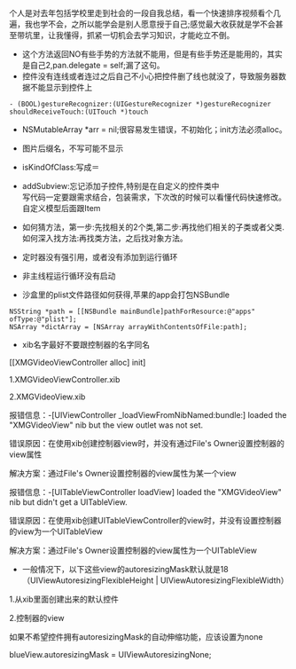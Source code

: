 个人是对去年包括学校里走到社会的一段自我总结，看一个快速排序视频看个几遍，我也学不会，之所以能学会是别人愿意授于自己;感觉最大收获就是学不会甚至带坑里，让我懂得，抓紧一切机会去学习知识，才能屹立不倒。

* 这个方法返回NO有些手势的方法就不能用，但是有些手势还是能用的，其实是自己2,pan.delegate = self;漏了这句。
* 控件没有连线或者连过之后自己不小心把控件删了线也就没了，导致服务器数据不能显示到控件上

```
- (BOOL)gestureRecognizer:(UIGestureRecognizer *)gestureRecognizer shouldReceiveTouch:(UITouch *)touch
```

* NSMutableArray \*arr = nil;很容易发生错误，不初始化；init方法必须alloc。

* 图片后缀名，不写可能不显示

* isKindOfClass:写成＝

* addSubview:忘记添加子控件,特别是在自定义的控件类中  
  写代码一定要跟需求结合，包装需求，下次改的时候可以看懂代码快速修改。自定义模型后面跟Item

* 如何猜方法，第一步:先找相关的2个类,第二步:再找他们相关的子类或者父类.如何深入找方法:再找类方法，之后找对象方法。

* 定时器没有强引用，或者没有添加到运行循环

* 非主线程运行循环没有启动

* 沙盒里的plist文件路径如何获得,苹果的app会打包NSBundle

```
NSString *path = [[NSBundle mainBundle]pathForResource:@"apps" ofType:@"plist"];
NSArray *dictArray = [NSArray arrayWithContentsOfFile:path];
```

* xib名字最好不要跟控制器的名字同名

\[\[XMGVideoViewController alloc\] init\]

1.XMGVideoViewController.xib

2.XMGVideoView.xib

报错信息：-\[UIViewController \_loadViewFromNibNamed:bundle:\] loaded the "XMGVideoView" nib but the view outlet was not set.

错误原因：在使用xib创建控制器view时，并没有通过File's Owner设置控制器的view属性

解决方案：通过File's Owner设置控制器的view属性为某一个view

报错信息：-\[UITableViewController loadView\] loaded the "XMGVideoView" nib but didn't get a UITableView.

错误原因：在使用xib创建UITableViewController的view时，并没有设置控制器的view为一个UITableView

解决方案：通过File's Owner设置控制器的view属性为一个UITableView

* 一般情况下，以下这些view的autoresizingMask默认就是18（UIViewAutoresizingFlexibleHeight \| UIViewAutoresizingFlexibleWidth）

1.从xib里面创建出来的默认控件

2.控制器的view



如果不希望控件拥有autoresizingMask的自动伸缩功能，应该设置为none

blueView.autoresizingMask = UIViewAutoresizingNone;

